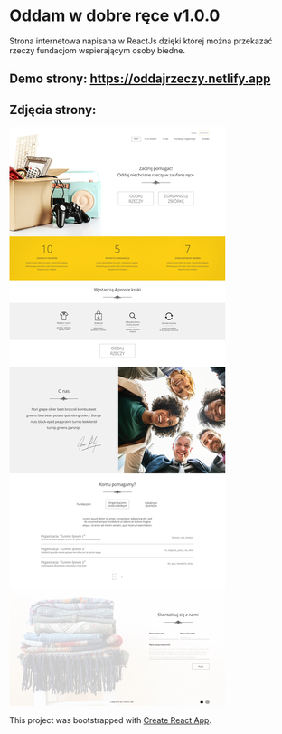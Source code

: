 # Oddam w dobre ręce v1.0.0

Strona internetowa napisana w ReactJs dzięki której można przekazać rzeczy fundacjom wspierającym osoby biedne.

## Demo strony: https://oddajrzeczy.netlify.app

## Zdjęcia strony:
![website](public/website.jpg)



This project was bootstrapped with [Create React App](https://github.com/facebook/create-react-app).